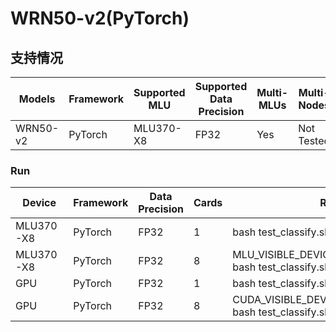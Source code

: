 # WRN50-v2(PyTorch)
## 支持情况

Models  | Framework  | Supported MLU   | Supported Data Precision  | Multi-MLUs  | Multi-Nodes
----- | ----- | ----- | ----- | ----- | ----- |
WRN50-v2  | PyTorch  | MLU370-X8  | FP32  | Yes  | Not Tested

### Run
Device  | Framework  |  Data Precision  | Cards  | Run
----- | ----- | ----- | ----- | ----- |
MLU370-X8  | PyTorch  | FP32  | 1  | bash test_classify.sh 8 fp32-mlu
MLU370-X8  | PyTorch  | FP32  | 8  |  MLU_VISIBLE_DEVICES=0,1,2,3,4,5,6,7 bash test_classify.sh 8 fp32-mlu-ddp
GPU  | PyTorch  | FP32  | 1  | bash test_classify.sh 8 fp32-gpu
GPU  | PyTorch  | FP32  | 8  |  CUDA_VISIBLE_DEVICES=0,1,2,3,4,5,6,7 bash test_classify.sh 8 fp32-gpu-ddp
